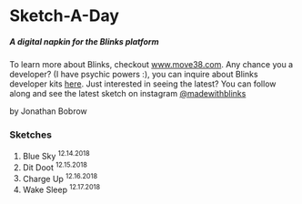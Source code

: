 # Sketch-A-Day

##### A digital napkin for the Blinks platform

To learn more about Blinks, checkout www.move38.com. Any chance you a developer? (I have psychic powers :), you can inquire about Blinks developer kits [here](mailto:devs@move38.com). Just interested in seeing the latest? You can follow along and see the latest sketch on instagram [@madewithblinks](https://www.instagram.com/madewithblinks/)

by Jonathan Bobrow

### Sketches
001. Blue Sky <sup>12.14.2018</sup>
002. Dit Doot <sup>12.15.2018</sup>
003. Charge Up <sup>12.16.2018</sup>
004. Wake Sleep <sup>12.17.2018</sup>
